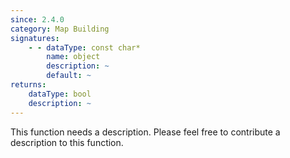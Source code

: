 ```yaml
---
since: 2.4.0
category: Map Building
signatures:
    - - dataType: const char*
        name: object
        description: ~
        default: ~
returns:
    dataType: bool
    description: ~
---
```


This function needs a description. Please feel free to contribute a description to this function.
